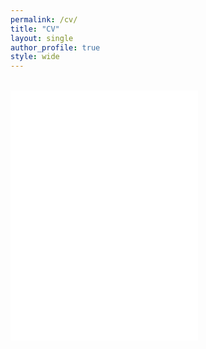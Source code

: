 ```yaml
---
permalink: /cv/
title: "CV"
layout: single
author_profile: true
style: wide
---
```


<br>
<embed src="/assets/documents/Aleksandar_Anžel_CV.pdf" height="400" type="application/pdf" />

